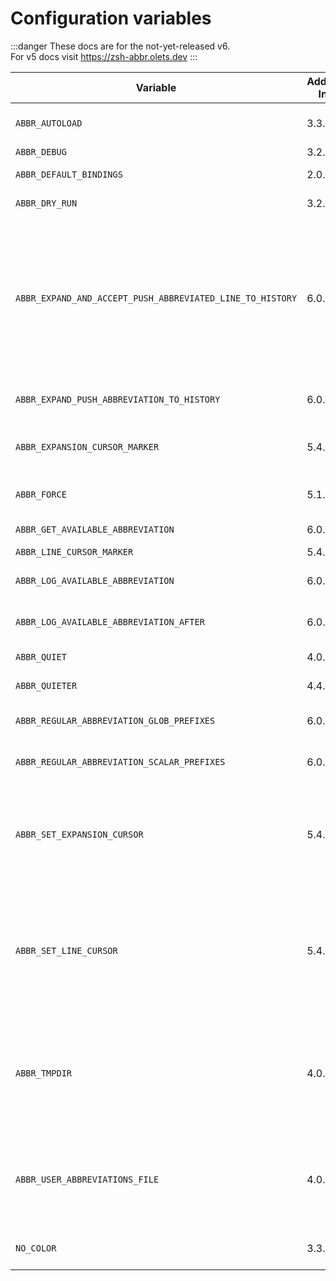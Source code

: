 # Configuration variables

:::danger
These docs are for the not-yet-released v6.  
For v5 docs visit <https://zsh-abbr.olets.dev>
:::

Variable | Added In | Type | <div style="width: 300px">Use</div> | Default | Limitations
---|---|---|---|---|---
`ABBR_AUTOLOAD` | <Badge type="info">3.3.2</Badge> | integer | If non-zero, automatically account for updates to the user abbreviations file (read [Storage and manual editing](#storage-and-manual-editing)) | 1
`ABBR_DEBUG` | <Badge type="info">3.2.0</Badge> | integer | If non-zero, print debugging messages | 0
`ABBR_DEFAULT_BINDINGS` | <Badge type="info">2.0.0</Badge> | integer | If non-zero, add the default bindings (read [Widgets&nbsp;and&nbsp;key&nbsp;bindings](#widgets-and-key-bindings)) | 1
`ABBR_DRY_RUN` | <Badge type="info">3.2.0</Badge> | integer | If non-zero, use dry run mode without passing `--dry-run` | 0
`ABBR_EXPAND_AND_ACCEPT_PUSH_ABBREVIATED_LINE_TO_HISTORY` | <Badge type="warning">6.0.0</Badge> | integer | If non-zero, when `abbr-expand-and-accept` expands an abbreviation it adds one or two entries to the shell history, before the accepted line's history entry. If `ABBR_EXPAND_PUSH_ABBREVIATION_TO_HISTORY` is zero, one history entry is added: the line before it expanded. If `ABBR_EXPAND_PUSH_ABBREVIATION_TO_HISTORY` is non-zero the abbreviation is added to the shell history _and_, if there was more on the unexpanded line that just the abbreviation, the unexpanded line is added as a separate history entry. | 0
`ABBR_EXPAND_PUSH_ABBREVIATION_TO_HISTORY` | <Badge type="warning">6.0.0</Badge> | integer | If non-zero, when `abbr-expand` expands an abbreviation it also adds the abbreviation to the shell history | 0
`ABBR_EXPANSION_CURSOR_MARKER` | <Badge type="info">5.4.0</Badge> |string | Read `ABBR_SET_EXPANSION_CURSOR` in this table | `$ABBR_LINE_CURSOR_MARKER` | Cannot contain `^`. Read [issue #140](https://github.com/olets/zsh-abbr/issues/140).
`ABBR_FORCE` | <Badge type="info">5.1.0</Badge> | integer | If non-zero, use force mode without passing `--force` (read [Usage&nbsp;>&nbsp;Commands&nbsp;>&nbsp;`add`](/commands.html#add)) | 0
`ABBR_GET_AVAILABLE_ABBREVIATION` | <Badge type="warning">6.0.0</Badge> | integer | If non-zero, check whether you could have used an abbreviation | 0
`ABBR_LINE_CURSOR_MARKER` | <Badge type="info">5.4.0</Badge> | string | Read `ABBR_SET_LINE_CURSOR` in this table | %
`ABBR_LOG_AVAILABLE_ABBREVIATION` | <Badge type="warning">6.0.0</Badge> | integer | If non-zero, log the abbreviation you could have used (you'll want to toggle `ABBR_GET_AVAILABLE_ABBREVIATION` on, too) | 0
`ABBR_LOG_AVAILABLE_ABBREVIATION_AFTER` | <Badge type="warning">6.0.0</Badge> | integer | If non-zero, `ABBR_LOG_AVAILABLE_ABBREVIATION` output is logged _after_ the command output | 0
`ABBR_QUIET` | <Badge type="info">4.0.0</Badge> | integer | If non-zero, use quiet mode without passing `--quiet` | 0
`ABBR_QUIETER` | <Badge type="info">4.4.0</Badge> | integer | If non-zero, use quieter mode without passing `--quieter` | 0
`ABBR_REGULAR_ABBREVIATION_GLOB_PREFIXES` | <Badge type="warning">6.0.0</Badge> | array | Glob prefixes. One or more prefixes can go in front of a regular abbreviation, and it will still expand. | `( )`
`ABBR_REGULAR_ABBREVIATION_SCALAR_PREFIXES` | <Badge type="warning">6.0.0</Badge> | array | Scalar prefixes. One or more prefixes can go in front of a regular abbreviation, and it will still expand. | `( 'sudo ' )`
`ABBR_SET_EXPANSION_CURSOR` | <Badge type="info">5.4.0</Badge> | integer | If non-zero and the expansion includes `ABBR_EXPANSION_CURSOR_MARKER`, `abbr-expand` will replace the expansion's first instance of `ABBR_EXPANSION_CURSOR_MARKER` with the cursor, and `abbr-expand-and-insert`'s bound key will not be inserted at the end of the expansion (read also [Widgets and key bindings](#widgets-and-key-bindings)) | 0
`ABBR_SET_LINE_CURSOR` | <Badge type="info">5.4.0</Badge> | integer | If non-zero and `abbr-expand` didn't place the cursor (because the `ABBR_SET_EXPANSION_CURSOR` is zero or the expansion did not include `ABBR_EXPANSION_CURSOR_MARKER`), `abbr-expand-and-insert` will replace the line's first instance of `ABBR_LINE_CURSOR_MARKER` with the cursor instead of inserting its bound key at the end of the expansion (read also [Widgets and key bindings](#widgets-and-key-bindings)) | 0
`ABBR_TMPDIR` | <Badge type="info">4.0.0</Badge> | String | Path to the directory temporary files are stored in. | `${${TMPDIR:-/tmp}%/}/zsh-abbr/` for users without privileges,<br>`${${TMPDIR:-/tmp}%/}/zsh-abbr/` for users with privileges (e.g. `su`)<br><br> If changing this, you may want to delete the default directory.<br>As of v5.7.0, custom values for this variable do not have to end in `/`.
`ABBR_USER_ABBREVIATIONS_FILE` | <Badge type="info">4.0.0</Badge> | String | Path to the file user abbreviation are stored in (read [Storage and manual editing](#storage-and-manual-editing)) | `${XDG_CONFIG_HOME:-$HOME/.config}/zsh-abbr/user-abbreviations` <br><br> with legacy support for using `${XDG_CONFIG_HOME:-$HOME/.config}/zsh/abbreviations` instead if a file exists at that path <br><br> If changing this, you may want to delete the default file.
`NO_COLOR` | <Badge type="info">3.3.3</Badge> | mixed | If set (to any value or no value at all) abbr will not use color in its output. Learn more at <https://no-color.org/>.

